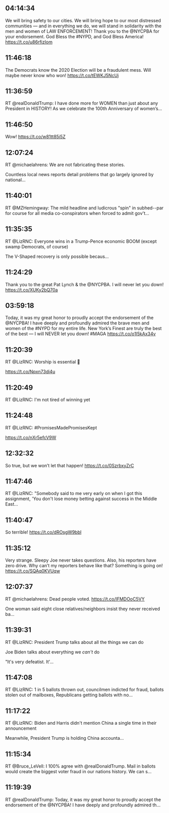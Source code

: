 ## 04:14:34
We will bring safety to our cities. We will bring hope to our most distressed communities — and in everything we do, we will stand in solidarity with the men and women of LAW ENFORCEMENT! Thank you to the @NYCPBA for your endorsement. God Bless the #NYPD, and God Bless America! https://t.co/u86rfizIom
## 11:46:18
The Democrats know the 2020 Election will be a fraudulent mess. Will maybe never know who won! https://t.co/tEWKJ5NcUj
## 11:36:59
RT @realDonaldTrump: I have done more for WOMEN than just about any President in HISTORY! As we celebrate the 100th Anniversary of women’s…
## 11:46:50
Wow! https://t.co/w81tt85i5Z
## 12:07:24
RT @michaelahrens: We are not fabricating these stories.

Countless local news reports detail problems that go largely ignored by national…
## 11:40:01
RT @MZHemingway: The mild headline and ludicrous "spin" in subhed--par for  course for all media co-conspirators when forced to admit gov't…
## 11:35:35
RT @LizRNC: Everyone wins in a Trump-Pence economic BOOM (except swamp Democrats, of course)

The V-Shaped recovery is only possible becaus…
## 11:24:29
Thank you to the great Pat Lynch &amp; the @NYCPBA. I will never let you down! https://t.co/XUKy2bQ70a
## 03:59:18
Today, it was my great honor to proudly accept the endorsement of the @NYCPBA! I have deeply and profoundly admired the brave men and women of the #NYPD for my entire life. New York’s Finest are truly the best of the best — I will NEVER let you down! #MAGA https://t.co/o1l5kAx34v
## 11:20:39
RT @LizRNC: Worship is essential 🙏

https://t.co/Npxn73di4u
## 11:20:49
RT @LizRNC: I'm not tired of winning yet
## 11:24:48
RT @LizRNC: #PromisesMadePromisesKept 

https://t.co/nXr5efcV9W
## 12:32:32
So true, but we won’t let that happen! https://t.co/0SzrbxyZrC
## 11:47:46
RT @LizRNC: "Somebody said to me very early on when I got this assignment, 'You don't lose money betting against success in the Middle East…
## 11:40:47
So terrible! https://t.co/dROsgW9bbl
## 11:35:12
Very strange. Sleepy Joe never takes questions. Also, his reporters have zero drive. Why can’t my reporters behave like that? Something is going on! https://t.co/SQAq0KVUqw
## 12:07:37
RT @michaelahrens: Dead people voted. https://t.co/lFMDOoC5VY

One woman said eight close relatives/neighbors insist they never received ba…
## 11:39:31
RT @LizRNC: President Trump talks about all the things we can do

Joe Biden talks about everything we *can't* do

"It's very defeatist. It'…
## 11:47:08
RT @LizRNC: 1 in 5 ballots thrown out, councilmen indicted for fraud, ballots stolen out of mailboxes, Republicans getting ballots with no…
## 11:17:22
RT @LizRNC: Biden and Harris didn't mention China a single time in their announcement

Meanwhile, President Trump is holding China accounta…
## 11:15:34
RT @Bruce_LeVell: I 100% agree with @realDonaldTrump. Mail in ballots would create the biggest voter fraud in our nations history. We can s…
## 11:19:39
RT @realDonaldTrump: Today, it was my great honor to proudly accept the endorsement of the @NYCPBA! I have deeply and profoundly admired th…
